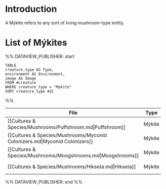 # Introduction
A Mýkite refers to any sort of living mushroom-type entity.
# List of Mýkites
%% DATAVIEW_PUBLISHER: start
```dataview
TABLE
creature_type AS Type,
environment AS Environment,
image AS Image
FROM #creature
WHERE creature_type = "Mýkite"
SORT creature_type ASC
```
%%

| File                                                                       | Type   | Environment                                         | Image                                                     |
| -------------------------------------------------------------------------- | ------ | --------------------------------------------------- | --------------------------------------------------------- |
| [[Cultures & Species/Mushrooms/Puffshroom.md\|Puffshroom]]                 | Mýkite | [[Environment/Environment Types/Caves.md\|Caves]]   | ![[Attachements/Plants/ExplodingMushroom.png\|100]]       |
| [[Cultures & Species/Mushrooms/Myconid Colonizers.md\|Myconid Colonizers]] | Mýkite | [[Environment/Environment Types/Caves.md\|Caves]]   | ![[Attachements/Creatures/UndeadMushroomfolk.png\|100]]   |
| [[Cultures & Species/Mushrooms/Moogshrooms.md\|Moogshrooms]]               | Mýkite | [[Environment/Environment Types/Forest.md\|Forest]] | ![[Attachements/Creatures/Moogshroom.png\|100]]           |
| [[Cultures & Species/Mushrooms/Hikseta.md\|Hikseta]]                       | Mýkite | [[Environment/Environment Types/Caves.md\|Caves]]   | ![[Attachements/Creatures/MushroomWithCrossbow.png\|100]] |

%% DATAVIEW_PUBLISHER: end %%